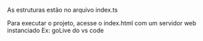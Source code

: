 As estruturas estão no arquivo index.ts

Para executar o projeto, acesse o index.html com um servidor web instanciado 
Ex: goLive do vs code
